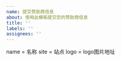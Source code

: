 ```yaml
---
name: 提交赞助商信息
about: 使用此模板提交您的赞助商信息
title: ''
labels: ''
assignees: ''
---
```


name = 名称
site = 站点
logo = logo图片地址
